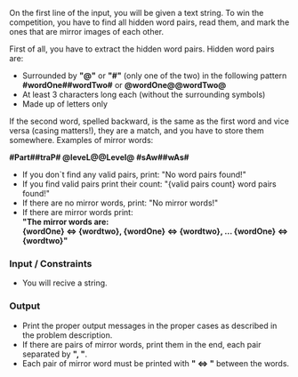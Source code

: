 On the first line of the input, you will be given a text string. To win the competition, you have to find all hidden word pairs, read them, and mark the ones that are mirror images of each other.  

First of all, you have to extract the hidden word pairs. Hidden word pairs are:  

-	Surrounded by **"@"** or **"#"** (only one of the two) in the following pattern **#wordOne##wordTwo#** or **@wordOne@@wordTwo@**
-	At least 3 characters long each (without the surrounding symbols)
-	Made up of letters only  

If the second word, spelled backward, is the same as the first word and vice versa (casing matters!), they are a match, and you have to store them somewhere. Examples of mirror words:  

**#Part##traP# @leveL@@Level@ #sAw##wAs#**
-	If you don`t find any valid pairs, print: "No word pairs found!"
-	If you find valid pairs print their count: "{valid pairs count} word pairs found!"
-	If there are no mirror words, print: "No mirror words!"
-	If there are mirror words print:  
**"The mirror words are:**  
**{wordOne} <=> {wordtwo}, {wordOne} <=> {wordtwo}, … {wordOne} <=> {wordtwo}"**
### Input / Constraints
-	You will recive a string.
### Output
-	Print the proper output messages in the proper cases as described in the problem description.
-	If there are pairs of mirror words, print them in the end, each pair separated by **", "**.
- Each pair of mirror word must be printed with **" <=> "** between the words.
